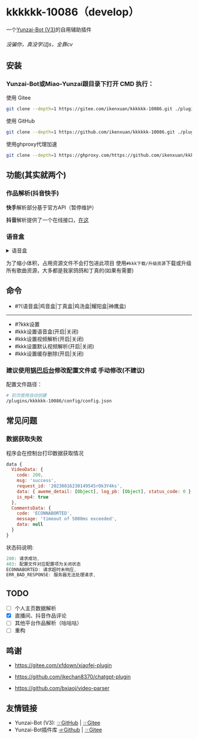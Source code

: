 # kkkkkk-10086（develop）
一个[Yunzai-Bot (V3)](https://github.com/yoimiya-kokomi/Miao-Yunzai)的自用辅助插件
###### 没骗你，真没学过js，全靠cv

## 安装
### Yunzai-Bot或Miao-Yunzai跟目录下打开 CMD 执行：
使用 Gitee
```sh
git clone --depth=1 https://gitee.com/ikenxuan/kkkkkk-10086.git ./plugins/kkkkkk-10086/
```
使用 GitHub
```sh
git clone --depth=1 https://github.com/ikenxuan/kkkkkk-10086.git ./plugins/kkkkkk-10086/
```
使用ghproxy代理加速
```sh
git clone --depth=1 https://ghproxy.com/https://github.com/ikenxuan/kkkkkk-10086.git ./plugins/kkkkkk-10086/
```

## 功能(其实就两个)

### 作品解析(抖音快手)

**快手**解析部分基于官方API（暂停维护）

**抖音**解析提供了一个在线接口，[在这](https://github.com/bxiaoj/video-parser)

### 语音盒

<details>
  <summary>语音盒</summary>

鸡音盒

丁真盒

鸡汤盒

耀阳盒

神鹰盒
</details>

为了缩小体积，占用资源文件不会打包进此项目
使用`#kkk下载/升级资源`下载或升级所有歌曲资源，大多都是我家鸽鸽和丁真的(如果有需要)



## 命令
- #?(语音盒|鸡音盒|丁真盒|鸡汤盒|耀阳盒|神鹰盒)
---
- #?kkk设置
- #kkk设置语音盒(开启|关闭)
- #kkk设置视频解析(开启|关闭)
- #kkk设置默认视频解析(开启|关闭)
- #kkk设置缓存删除(开启|关闭)

### 建议使用[锅巴后台](https://gitee.com/guoba-yunzai/guoba-plugin)修改配置文件或 手动修改(不建议)

配置文件路径：
```sh
# 初次使用自动创建
/plugins/kkkkkk-10086/config/config.json
```

## 常见问题
### 数据获取失败
程序会在控制台打印数据获取情况
```js
data {
  VideoData: {
    code: 200,
    msg: 'success',
    request_id: '20230816230149545rOk3Y4ks',
    data: { aweme_detail: [Object], log_pb: [Object], status_code: 0 },
    is_mp4: true
  },
  CommentsData: {
    code: 'ECONNABORTED',
    message: 'timeout of 5000ms exceeded',
    data: null
  }
}
```
状态码说明: 
```js
200: 请求成功,
403: 配置文件对应配置项为关闭状态
ECONNABORTED: 请求超时未响应,
ERR_BAD_RESPONSE: 服务器无法处理请求,
```
## TODO
- [ ] 个人主页数据解析
- [x] 直播间、抖音作品评论
- [ ] 其他平台作品解析（咕咕咕）
- [ ] 重构

## 鸣谢

- https://gitee.com/xfdown/xiaofei-plugin

- https://github.com/ikechan8370/chatgpt-plugin

- https://github.com/bxiaoj/video-parser

## 友情链接

* Yunzai-Bot (V3): [☞GitHub](https://github.com/yoimiya-kokomi/Miao-Yunzai) | [☞Gitee](https://gitee.com/yoimiya-kokomi/Miao-Yunzai)
* Yunzai-Bot插件库 [☞Github](https://github.com/yhArcadia/Yunzai-Bot-plugins-index) | [☞Gitee](https://gitee.com/yhArcadia/Yunzai-Bot-plugins-index)
